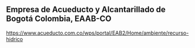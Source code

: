 ## Empresa de Acueducto y Alcantarillado de Bogotá Colombia, EAAB-CO  
https://www.acueducto.com.co/wps/portal/EAB2/Home/ambiente/recurso-hidrico

